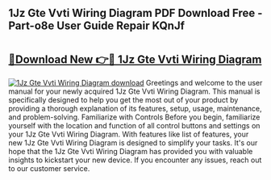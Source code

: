 ## 1Jz Gte Vvti Wiring Diagram PDF Download Free - Part-o8e User Guide Repair KQnJf

# <h2><a href="http://dfoud3.blite.top/?on=1Jz+Gte+Vvti+Wiring+Diagram">🔗Download New 👉🔴 1Jz Gte Vvti Wiring Diagram</a></h2>

[![1Jz Gte Vvti Wiring Diagram download](https://i.imgur.com/lujVjoI.png)](http://dfoud3.blite.top/?on=1Jz+Gte+Vvti+Wiring+Diagram)
Greetings and welcome to the user manual for your newly acquired 1Jz Gte Vvti Wiring Diagram. This manual is specifically designed to help you get the most out of your product by providing a thorough explanation of its features, setup, usage, maintenance, and problem-solving. Familiarize with Controls Before you begin, familiarize yourself with the location and function of all control buttons and settings on your 1Jz Gte Vvti Wiring Diagram. With features like list of features, your new 1Jz Gte Vvti Wiring Diagram is designed to simplify your tasks. It's our hope that the 1Jz Gte Vvti Wiring Diagram has provided you with valuable insights to kickstart your new device. If you encounter any issues, reach out to our customer service.
